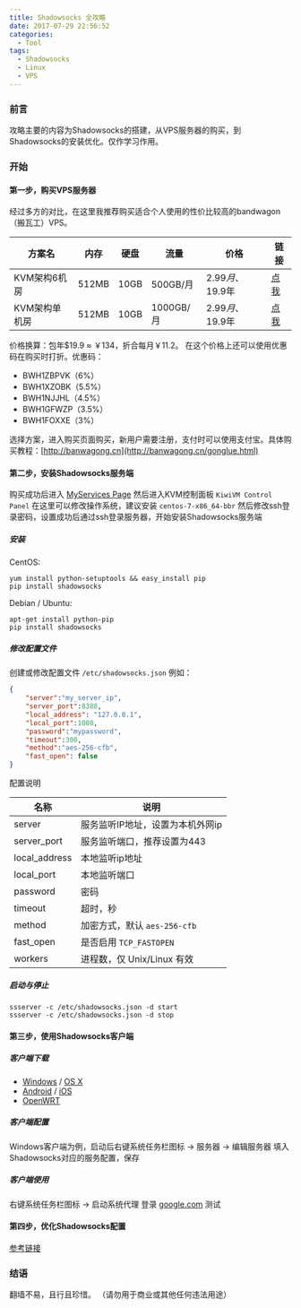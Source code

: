 ```yaml
---
title: Shadowsocks 全攻略
date: 2017-07-29 22:56:52
categories:
  - Tool
tags:
  - Shadowsocks
  - Linux
  - VPS
---
```



### 前言

攻略主要的内容为Shadowsocks的搭建，从VPS服务器的购买，到Shadowsocks的安装优化。仅作学习作用。

### 开始

#### 第一步，购买VPS服务器

经过多方的对比，在这里我推荐购买适合个人使用的性价比较高的bandwagon（搬瓦工）VPS。

<!-- more -->

方案名 | 内存 | 硬盘 | 流量 | 价格 | 链接
--- | --- | --- | --- | --- | --- 
KVM架构6机房 | 512MB | 10GB | 500GB/月 | $2.99月、$19.9年 | [点我](https://bwh1.net/cart.php?a=confproduct&i=1)
KVM架构单机房 | 512MB | 10GB | 1000GB/月 | $2.99月、$19.9年 | [点我](https://bwh1.net/cart.php?a=confproduct&i=0)

价格换算：包年$19.9 ≈ ￥134，折合每月￥11.2。 在这个价格上还可以使用优惠码在购买时打折。优惠码：

- BWH1ZBPVK（6%）
- BWH1XZOBK（5.5%）
- BWH1NJJHL（4.5%）
- BWH1GFWZP（3.5%）
- BWH1FOXXE（3%）

选择方案，进入购买页面购买，新用户需要注册，支付时可以使用支付宝。具体购买教程：[http://banwagong.cn](http://banwagong.cn/gonglue.html)

#### 第二步，安装Shadowsocks服务端

购买成功后进入 [MyServices Page](https://bandwagonhost.com/clientarea.php?action=products)
然后进入KVM控制面板 `KiwiVM Control Panel`
在这里可以修改操作系统，建议安装 `centos-7-x86_64-bbr`
然后修改ssh登录密码，设置成功后通过ssh登录服务器，开始安装Shadowsocks服务端


##### 安装

CentOS:
```
yum install python-setuptools && easy_install pip
pip install shadowsocks
```

Debian / Ubuntu:
```
apt-get install python-pip
pip install shadowsocks
```

##### 修改配置文件

创建或修改配置文件 `/etc/shadowsocks.json` 例如：
```json
{
    "server":"my_server_ip",
    "server_port":8388,
    "local_address": "127.0.0.1",
    "local_port":1080,
    "password":"mypassword",
    "timeout":300,
    "method":"aes-256-cfb",
    "fast_open": false
}
```

配置说明

名称 | 说明
--- | ---
server | 服务监听IP地址，设置为本机外网ip
server_port | 服务监听端口，推荐设置为443
local_address | 本地监听ip地址
local_port | 本地监听端口
password | 密码
timeout | 超时，秒
method | 加密方式，默认 `aes-256-cfb`
fast_open | 是否启用 `TCP_FASTOPEN`
workers | 进程数，仅 Unix/Linux 有效

##### 启动与停止

```
ssserver -c /etc/shadowsocks.json -d start
ssserver -c /etc/shadowsocks.json -d stop
```

#### 第三步，使用Shadowsocks客户端

##### 客户端下载

- [Windows](https://github.com/shadowsocks/shadowsocks-windows/releases) / [OS X](https://github.com/shadowsocks/shadowsocks-iOS/releases)
- [Android](https://github.com/shadowsocks/shadowsocks-android/releases) / [iOS](https://github.com/shadowsocks/shadowsocks-iOS/wiki/Help)
- [OpenWRT](https://github.com/shadowsocks/openwrt-shadowsocks)

##### 客户端配置

Windows客户端为例，启动后右键系统任务栏图标 -> 服务器 -> 编辑服务器
填入Shadowsocks对应的服务配置，保存

##### 客户端使用

右键系统任务栏图标 -> 启动系统代理
登录 [google.com](https://www.google.com/) 测试

#### 第四步，优化Shadowsocks配置

[参考链接](https://github.com/iMeiji/shadowsocks_install/wiki/shadowsocks-optimize)

### 结语

翻墙不易，且行且珍惜。
（请勿用于商业或其他任何违法用途）